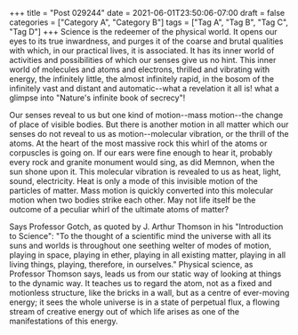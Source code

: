 +++
title = "Post 029244"
date = 2021-06-01T23:50:06-07:00
draft = false
categories = ["Category A", "Category B"]
tags = ["Tag A", "Tag B", "Tag C", "Tag D"]
+++
Science is the redeemer of the physical world. It opens our eyes to its true inwardness, and purges it of the coarse and brutal qualities with which, in our practical lives, it is associated. It has its inner world of activities and possibilities of which our senses give us no hint. This inner world of molecules and atoms and electrons, thrilled and vibrating with energy, the infinitely little, the almost infinitely rapid, in the bosom of the infinitely vast and distant and automatic--what a revelation it all is! what a glimpse into "Nature's infinite book of secrecy"!

Our senses reveal to us but one kind of motion--mass motion--the change of place of visible bodies. But there is another motion in all matter which our senses do not reveal to us as motion--molecular vibration, or the thrill of the atoms. At the heart of the most massive rock this whirl of the atoms or corpuscles is going on. If our ears were fine enough to hear it, probably every rock and granite monument would sing, as did Memnon, when the sun shone upon it. This molecular vibration is revealed to us as heat, light, sound, electricity. Heat is only a mode of this invisible motion of the particles of matter. Mass motion is quickly converted into this molecular motion when two bodies strike each other. May not life itself be the outcome of a peculiar whirl of the ultimate atoms of matter?

Says Professor Gotch, as quoted by J. Arthur Thomson in his "Introduction to Science": "To the thought of a scientific mind the universe with all its suns and worlds is throughout one seething welter of modes of motion, playing in space, playing in ether, playing in all existing matter, playing in all living things, playing, therefore, in ourselves." Physical science, as Professor Thomson says, leads us from our static way of looking at things to the dynamic way. It teaches us to regard the atom, not as a fixed and motionless structure, like the bricks in a wall, but as a centre of ever-moving energy; it sees the whole universe is in a state of perpetual flux, a flowing stream of creative energy out of which life arises as one of the manifestations of this energy.
